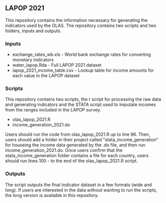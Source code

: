 ## LAPOP 2021

This repository contains the information necessary for generating the indicators used by the OLAS. The repository contains two scripts and two folders, inputs and outputs.

### Inputs
- exchange_rates_wb.xls - World bank exchange rates for converting monetary indicators
- water_lapop.Rda - Full LAPOP 2021 dataset
- lapop_2021_income_table.csv - Lookup table for income amounts for each value in the LAPOP dataset

### Scripts
This repository contains two scripts, the r script for processing the raw data and generating indicators and the STATA script used to imputate incomes from the 
ranges included in the LAPOP survey.

- olas_lapop_2021.R
- income_generation_2021.do

Users should run the code from olas_lapop_2021.R up to line 96. Then, users should add a folder in their project called "stata_income_generation" for houseing the income data generated by the .do file, and then run income_generation_2021.do. 
Once users confirm that the stata_income_generation folder contains a file for each country, users should run lines 100 - to the end of the olas_lapop_2021.R script.

### Outputs

The script outputs the final indicator dataset in a few formats (wide and long). If users are interested in the data without wanting to run the scripts, 
the long version is available in this repository.

